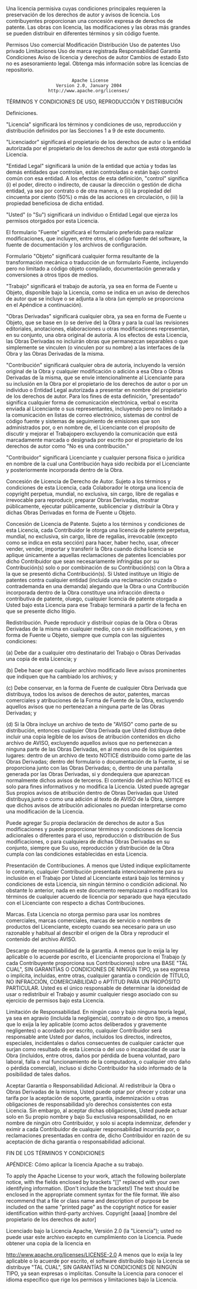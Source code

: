Una licencia permisiva cuyas condiciones principales requieren la preservación de los derechos de autor y avisos de licencia. Los contribuyentes proporcionan una concesión expresa de derechos de patente. Las obras con licencia, las modificaciones y las obras más grandes se pueden distribuir en diferentes términos y sin código fuente.

Permisos
 Uso comercial
 Modificación
 Distribución
 Uso de patentes
 Uso privado
Limitaciones
 Uso de marca registrada
 Responsabilidad
 Garantía
Condiciones
 Aviso de licencia y derechos de autor
 Cambios de estado
Esto no es asesoramiento legal. Obtenga más información sobre las licencias de repositorio.

                             Apache License
                       Version 2.0, January 2004
                    http://www.apache.org/licenses/
TÉRMINOS Y CONDICIONES DE USO, REPRODUCCIÓN Y DISTRIBUCIÓN

Definiciones.

"Licencia" significará los términos y condiciones de uso, reproducción y distribución definidos por las Secciones 1 a 9 de este documento.

"Licenciador" significará el propietario de los derechos de autor o la entidad autorizada por el propietario de los derechos de autor que está otorgando la Licencia.

"Entidad Legal" significará la unión de la entidad que actúa y todas las demás entidades que controlan, están controladas o están bajo control común con esa entidad. A los efectos de esta definición, "control" significa (i) el poder, directo o indirecto, de causar la dirección o gestión de dicha entidad, ya sea por contrato o de otra manera, o (ii) la propiedad del cincuenta por ciento (50%) o más de las acciones en circulación, o (iii) la propiedad beneficiosa de dicha entidad.

"Usted" (o "Su") significará un individuo o Entidad Legal que ejerza los permisos otorgados por esta Licencia.

El formulario "Fuente" significará el formulario preferido para realizar modificaciones, que incluyen, entre otros, el código fuente del software, la fuente de documentación y los archivos de configuración.

Formulario "Objeto" significará cualquier forma resultante de la transformación mecánica o traducción de un formulario Fuente, incluyendo pero no limitado a código objeto compilado, documentación generada y conversiones a otros tipos de medios.

"Trabajo" significará el trabajo de autoría, ya sea en forma de Fuente u Objeto, disponible bajo la Licencia, como se indica en un aviso de derechos de autor que se incluye o se adjunta a la obra (un ejemplo se proporciona en el Apéndice a continuación).

"Obras Derivadas" significará cualquier obra, ya sea en forma de Fuente u Objeto, que se base en (o se derive de) la Obra y para la cual las revisiones editoriales, anotaciones, elaboraciones u otras modificaciones representan, en su conjunto, una obra original de autoría. A los efectos de esta Licencia, las Obras Derivadas no incluirán obras que permanezcan separables o que simplemente se vinculen (o vinculen por su nombre) a las interfaces de la Obra y las Obras Derivadas de la misma.

"Contribución" significará cualquier obra de autoría, incluyendo la versión original de la Obra y cualquier modificación o adición a esa Obra o Obras Derivadas de la misma, que se envíe intencionalmente al Licenciante para su inclusión en la Obra por el propietario de los derechos de autor o por un individuo o Entidad Legal autorizada a presentar en nombre del propietario de los derechos de autor. Para los fines de esta definición, "presentado" significa cualquier forma de comunicación electrónica, verbal o escrita enviada al Licenciante o sus representantes, incluyendo pero no limitado a la comunicación en listas de correo electrónico, sistemas de control de código fuente y sistemas de seguimiento de emisiones que son administrados por, o en nombre de, el Licenciante con el propósito de discutir y mejorar el Trabajopero excluyendo la comunicación que está marcadamente marcada o designada por escrito por el propietario de los derechos de autor como "No es una contribución."

"Contribuidor" significará Licenciante y cualquier persona física o jurídica en nombre de la cual una Contribución haya sido recibida por el Licenciante y posteriormente incorporada dentro de la Obra.

Concesión de Licencia de Derecho de Autor. Sujeto a los términos y condiciones de esta Licencia, cada Colaborador le otorga una licencia de copyright perpetua, mundial, no exclusiva, sin cargo, libre de regalías e irrevocable para reproducir, preparar Obras Derivadas, mostrar públicamente, ejecutar públicamente, sublicenciar y distribuir la Obra y dichas Obras Derivadas en forma de Fuente u Objeto.

Concesión de Licencia de Patente. Sujeto a los términos y condiciones de esta Licencia, cada Contribuidor le otorga una licencia de patente perpetua, mundial, no exclusiva, sin cargo, libre de regalías, irrevocable (excepto como se indica en esta sección) para hacer, haber hecho, usar, ofrecer vender, vender, importar y transferir la Obra cuando dicha licencia se aplique únicamente a aquellas reclamaciones de patentes licenciables por dicho Contribuidor que sean necesariamente infringidas por su Contribución(s) solo o por combinación de su Contribución(s) con la Obra a la que se presentó dicha Contribución(s). Si Usted instituye un litigio de patentes contra cualquier entidad (incluida una reclamación cruzada o contrademanda en una demanda) alegando que la Obra o una Contribución incorporada dentro de la Obra constituye una infracción directa o contributiva de patente, oluego, cualquier licencia de patente otorgada a Usted bajo esta Licencia para ese Trabajo terminará a partir de la fecha en que se presente dicho litigio.

Redistribución. Puede reproducir y distribuir copias de la Obra o Obras Derivadas de la misma en cualquier medio, con o sin modificaciones, y en forma de Fuente u Objeto, siempre que cumpla con las siguientes condiciones:

(a) Debe dar a cualquier otro destinatario del Trabajo o Obras Derivadas una copia de esta Licencia; y

(b) Debe hacer que cualquier archivo modificado lleve avisos prominentes que indiquen que ha cambiado los archivos; y

(c) Debe conservar, en la forma de Fuente de cualquier Obra Derivada que distribuya, todos los avisos de derechos de autor, patentes, marcas comerciales y atribuciones de la Forma de Fuente de la Obra, excluyendo aquellos avisos que no pertenezcan a ninguna parte de las Obras Derivadas; y

(d) Si la Obra incluye un archivo de texto de "AVISO" como parte de su distribución, entonces cualquier Obra Derivada que Usted distribuya debe incluir una copia legible de los avisos de atribución contenidos en dicho archivo de AVISO, excluyendo aquellos avisos que no pertenezcan a ninguna parte de las Obras Derivadas, en al menos uno de los siguientes lugares: dentro de un archivo de texto NOTICE distribuido como parte de las Obras Derivadas; dentro del formulario o documentación de la Fuente, si se proporciona junto con las Obras Derivadas; o, dentro de una pantalla generada por las Obras Derivadas, si y dondequiera que aparezcan normalmente dichos avisos de terceros. El contenido del archivo NOTICE es solo para fines informativos y no modifica la Licencia. Usted puede agregar Sus propios avisos de atribución dentro de Obras Derivadas que Usted distribuya,junto o como una adición al texto de AVISO de la Obra, siempre que dichos avisos de atribución adicionales no puedan interpretarse como una modificación de la Licencia.

Puede agregar Su propia declaración de derechos de autor a Sus modificaciones y puede proporcionar términos y condiciones de licencia adicionales o diferentes para el uso, reproducción o distribución de Sus modificaciones, o para cualquiera de dichas Obras Derivadas en su conjunto, siempre que Su uso, reproducción y distribución de la Obra cumpla con las condiciones establecidas en esta Licencia.

Presentación de Contribuciones. A menos que Usted indique explícitamente lo contrario, cualquier Contribución presentada intencionalmente para su inclusión en el Trabajo por Usted al Licenciante estará bajo los términos y condiciones de esta Licencia, sin ningún término o condición adicional. No obstante lo anterior, nada en este documento reemplazará o modificará los términos de cualquier acuerdo de licencia por separado que haya ejecutado con el Licenciante con respecto a dichas Contribuciones.

Marcas. Esta Licencia no otorga permiso para usar los nombres comerciales, marcas comerciales, marcas de servicio o nombres de productos del Licenciante, excepto cuando sea necesario para un uso razonable y habitual al describir el origen de la Obra y reproducir el contenido del archivo AVISO.

Descargo de responsabilidad de la garantía. A menos que lo exija la ley aplicable o lo acuerde por escrito, el Licenciante proporciona el Trabajo (y cada Contribuyente proporciona sus Contribuciones) sobre una BASE "TAL CUAL", SIN GARANTÍAS O CONDICIONES DE NINGÚN TIPO, ya sea expresa o implícita, incluidas, entre otras, cualquier garantía o condición de TÍTULO, NO INFRACCIÓN, COMERCIABILIDAD o APTITUD PARA UN PROPÓSITO PARTICULAR. Usted es el único responsable de determinar la idoneidad de usar o redistribuir el Trabajo y asumir cualquier riesgo asociado con su ejercicio de permisos bajo esta Licencia.

Limitación de Responsabilidad. En ningún caso y bajo ninguna teoría legal, ya sea en agravio (incluida la negligencia), contrato o de otro tipo, a menos que lo exija la ley aplicable (como actos deliberados y gravemente negligentes) o acordado por escrito, cualquier Contribuidor será responsable ante Usted por daños, incluidos los directos, indirectos, especiales, incidentales o daños consecuentes de cualquier carácter que surjan como resultado de esta Licencia o del uso o incapacidad de usar la Obra (incluidos, entre otros, daños por pérdida de buena voluntad, paro laboral, falla o mal funcionamiento de la computadora, o cualquier otro daño o pérdida comercial), incluso si dicho Contribuidor ha sido informado de la posibilidad de tales daños.

Aceptar Garantía o Responsabilidad Adicional. Al redistribuir la Obra o Obras Derivadas de la misma, Usted puede optar por ofrecer y cobrar una tarifa por la aceptación de soporte, garantía, indemnización u otras obligaciones de responsabilidad y/o derechos consistentes con esta Licencia. Sin embargo, al aceptar dichas obligaciones, Usted puede actuar solo en Su propio nombre y bajo Su exclusiva responsabilidad, no en nombre de ningún otro Contribuidor, y solo si acepta indemnizar, defender y eximir a cada Contribuidor de cualquier responsabilidad incurrida por, o reclamaciones presentadas en contra de, dicho Contribuidor en razón de su aceptación de dicha garantía o responsabilidad adicional.

FIN DE LOS TÉRMINOS Y CONDICIONES

APÉNDICE: Cómo aplicar la licencia Apache a su trabajo.

  To apply the Apache License to your work, attach the following
  boilerplate notice, with the fields enclosed by brackets "[]"
  replaced with your own identifying information. (Don't include
  the brackets!)  The text should be enclosed in the appropriate
  comment syntax for the file format. We also recommend that a
  file or class name and description of purpose be included on the
  same "printed page" as the copyright notice for easier
  identification within third-party archives.
Copyright [aaaa] [nombre del propietario de los derechos de autor]

Licenciado bajo la Licencia Apache, Versión 2.0 (la "Licencia"); usted no puede usar este archivo excepto en cumplimiento con la Licencia. Puede obtener una copia de la licencia en

   http://www.apache.org/licenses/LICENSE-2.0
A menos que lo exija la ley aplicable o lo acuerde por escrito, el software distribuido bajo la Licencia se distribuye "TAL CUAL", SIN GARANTÍAS NI CONDICIONES DE NINGÚN TIPO, ya sean expresas o implícitas. Consulte la Licencia para conocer el idioma específico que rige los permisos y limitaciones bajo la Licencia.
